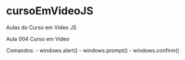 # cursoEmVideoJS
Aulas do Curso em Vídeo JS

Aula 004 Curso em Vídeo

Comandos: - windows.alert()
          - windows.prompt()
          - windows.confirm()

